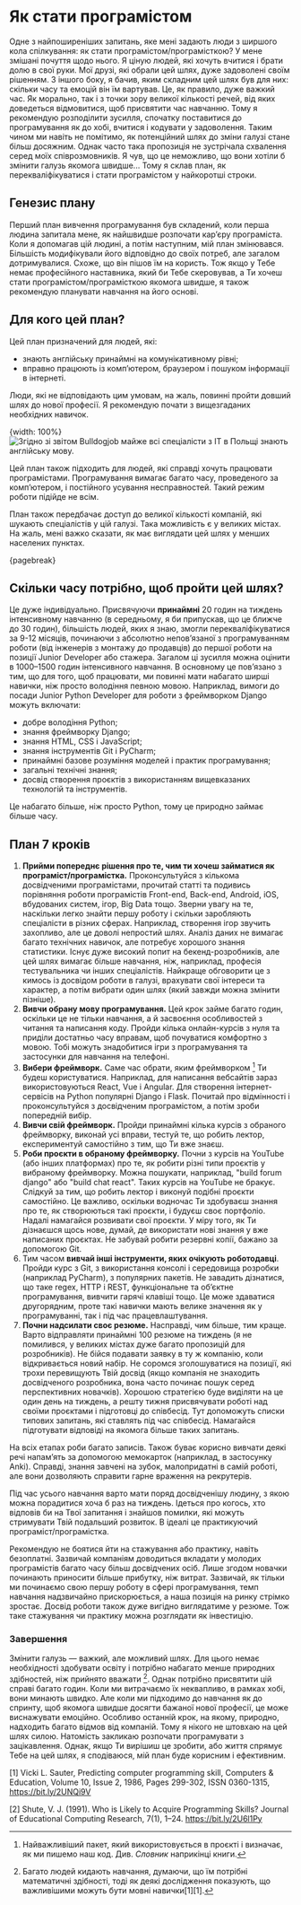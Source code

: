# Як стати програмістом

Одне з найпоширеніших запитань, яке мені задають люди з ширшого кола спілкування: як стати програмістом/програмісткою? У мене змішані почуття щодо нього. Я ціную людей, які хочуть вчитися і брати долю в свої руки. Мої друзі, які обрали цей шлях, дуже задоволені своїм рішенням. З іншого боку, я бачив, яким складним цей шлях був для них: скільки часу та емоцій він їм вартував. Це, як правило, дуже важкий час. Як морально, так і з точки зору великої кількості речей, від яких доведеться відмовитися, щоб присвятити час навчанню. Тому я рекомендую розподілити зусилля, спочатку поставитися до програмування як до хобі, вчитися і кодувати у задоволення. Таким чином ми навіть не помітимо, як потенційний шлях до зміни галузі стане більш досяжним. Однак часто така пропозиція не зустрічала схвалення серед моїх співрозмовників. Я чув, що це неможливо, що вони хотіли б змінити галузь якомога швидше... Тому я склав план, як перекваліфікуватися і стати програмістом у найкоротші строки.

## Генезис плану

Перший план вивчення програмування був складений, коли перша людина запитала мене, як найшвидше розпочати кар’єру програміста. Коли я допомагав цій людині, а потім наступним, мій план змінювався. Більшість модифікували його відповідно до своїх потреб, але загалом дотримувалися. Схоже, що він пішов їм на користь. Тож якщо у Тебе немає професійного наставника, який би Тебе скеровував, а Ти хочеш стати програмістом/програмісткою якомога швидше, я також рекомендую планувати навчання на його основі.

## Для кого цей план?

Цей план призначений для людей, які:

- знають англійську принаймні на комунікативному рівні;
- вправно працюють із комп’ютером, браузером і пошуком інформації в інтернеті.

Люди, які не відповідають цим умовам, на жаль, повинні пройти довший шлях до нової професії. Я рекомендую почати з вищезгаданих необхідних навичок.

{width: 100%}
![Згідно зі звітом Bulldogjob майже всі спеціалісти з IT в Польщі знають англійську мову.](english_in_programming.png)

Цей план також підходить для людей, які справді хочуть працювати програмістами. Програмування вимагає багато часу, проведеного за комп’ютером, і постійного усування несправностей. Такий режим роботи підійде не всім.

План також передбачає доступ до великої кількості компаній, які шукають спеціалістів у цій галузі. Така можливість є у великих містах. На жаль, мені важко сказати, як має виглядати цей шлях у менших населених пунктах.

{pagebreak}

## Скільки часу потрібно, щоб пройти цей шлях?

Це дуже індивідуально. Присвячуючи **принаймні** 20 годин на тиждень інтенсивному навчанню (в середньому, я би припускав, що це ближче до 30 годин), більшість людей, яких я знаю, змогли перекваліфікуватися за 9-12 місяців, починаючи з абсолютно непов’язаної з програмуванням роботи (від інженерів з монтажу до продавців) до першої роботи на позиції Junior Developer або стажера. Загалом ці зусилля можна оцінити в 1000–1500 годин інтенсивного навчання. В основному це пов’язано з тим, що для того, щоб працювати, ми повинні мати набагато ширші навички, ніж просто володіння певною мовою. Наприклад, вимоги до посади Junior Python Developer для роботи з фреймворком Django можуть включати:

- добре володіння Python;
- знання фреймворку Django;
- знання HTML, CSS і JavaScript;
- знання інструментів Git і PyCharm;
- принаймні базове розуміння моделей і практик програмування;
- загальні технічні знання;
- досвід створення проєктів з використанням вищевказаних технологій та інструментів.

Це набагато більше, ніж просто Python, тому це природно займає більше часу.

## План 7 кроків

1. **Прийми попереднє рішення про те, чим ти хочеш займатися як програміст/програмістка.** Проконсультуйся з кількома досвідченими програмістами, прочитай статті та подивись порівняння роботи програмістів Front-end, Back-end, Android, iOS, вбудованих систем, ігор, Big Data тощо. Зверни увагу на те, наскільки легко знайти першу роботу і скільки заробляють спеціалісти в різних сферах. Наприклад, створення ігор звучить захопливо, але це доволі непростий шлях. Аналіз даних не вимагає багато технічних навичок, але потребує хорошого знання статистики. Існує дуже високий попит на бекенд-розробників, але цей шлях вимагає більше навчання, ніж, наприклад, професія тестувальника чи інших спеціалістів. Найкраще обговорити це з кимось із досвідом роботи в галузі, врахувати свої інтереси та характер, а потім вибрати один шлях (який завжди можна змінити пізніше).
2. **Вивчи обрану мову програмування.** Цей крок займе багато годин, оскільки це не тільки навчання, а й засвоєння особливостей з читання та написання коду. Пройди кілька онлайн-курсів з нуля та приділи достатньо часу вправам, щоб почуватися комфортно з мовою. Тобі можуть знадобитися ігри з програмування та застосунки для навчання на телефоні.
3. **Вибери фреймворк.** Саме час обрати, яким фреймворком [^505_2] Ти будеш користуватися. Наприклад, для написання вебсайтів зараз використовуються React, Vue і Angular. Для створення інтернет-сервісів на Python популярні Django і Flask. Почитай про відмінності і проконсультуйся з досвідченим програмістом, а потім зроби попередній вибір.
4. **Вивчи свій фреймворк.** Пройди принаймні кілька курсів з обраного фреймворку, виконай усі вправи, тестуй те, що робить лектор, експериментуй самостійно з тим, що Ти вже знаєш.
5. **Роби проєкти в обраному фреймворку.** Почни з курсів на YouTube (або інших платформах) про те, як робити різні типи проєктів у вибраному фреймворку. Можна пошукати, наприклад, "build forum django" або "build chat react". Таких курсів на YouTube не бракує. Слідкуй за тим, що робить лектор і виконуй подібні проєкти самостійно. Це важливо, оскільки водночас Ти здобуваєш знання про те, як створюються такі проєкти, і будуєш своє портфоліо. Надалі намагайся розвивати свої проєкти. У міру того, як Ти дізнаєшся щось нове, думай, де використати нові знання у вже написаних проєктах. Не забувай робити резервні копії, бажано за допомогою Git.
6. Тим часом **вивчай інші інструменти, яких очікують роботодавці**. Пройди курс з Git, з використання консолі і середовища розробки (наприклад PyCharm), з популярних пакетів. Не завадить дізнатися, що таке regex, HTTP і REST, функціональне та об’єктне програмування, вивчити гарячі клавіші тощо. Це може здаватися другорядним, проте такі навички мають велике значення як у програмуванні, так і під час працевлаштування.
7. **Почни надсилати своє резюме.** Насправді, чим більше, тим краще. Варто відправляти принаймні 100 резюме на тиждень (я не помилився, у великих містах дуже багато пропозицій для розробників). Не бійся подавати заявку в ту ж компанію, коли відкривається новий набір. Не соромся зголошуватися на позиції, які трохи перевищують Твій досвід (якщо компанія не знаходить досвідченого розробника, вона часто починає пошук серед перспективних новачків). Хорошою стратегією буде виділяти на це один день на тиждень, а решту тижня присвячувати роботі над своїми проєктами і підготовці до співбесід. Тут допоможуть списки типових запитань, які ставлять під час співбесід. Намагайся підготувати відповіді на якомога більше таких запитань.

На всіх етапах роби багато записів. Також буває корисно вивчати деякі речі напам’ять за допомогою мемокарток (наприклад, в застосунку Anki). Справді, знання завчені на зубок, малопридатні в самій роботі, але вони дозволяють справити гарне враження на рекрутерів.

Під час усього навчання варто мати поряд досвідченішу людину, з якою можна порадитися хоча б раз на тиждень. Ідеться про когось, хто відповів би на Твої запитання і знайшов помилки, які можуть стримувати Твій подальший розвиток. В ідеалі це практикуючий програміст/програмістка.

Рекомендую не боятися йти на стажування або практику, навіть безоплатні. Зазвичай компаніям доводиться вкладати у молодих програмістів багато часу більш досвідчених осіб. Лише згодом новачки починають приносити більше прибутку, ніж витрат. Зазвичай, як тільки ми починаємо свою першу роботу в сфері програмування, темп навчання надзвичайно прискорюється, а наша позиція на ринку стрімко зростає. Досвід роботи також дуже вигідно виглядатиме у резюме. Тож таке стажування чи практику можна розглядати як інвестицію.

### Завершення

Змінити галузь — важкий, але можливий шлях. Для цього немає необхідності здобувати освіту і потрібно набагато менше природних здібностей, ніж прийнято вважати [^505_3]. Однак потрібно присвятити цій справі багато годин. Коли ми витрачаємо їх неквапливо, в рамках хобі, вони минають швидко. Але коли ми підходимо до навчання як до спринту, щоб якомога швидше досягти бажаної нової професії, це може виснажувати емоційно. Особливо останній крок, на якому, природно, надходить багато відмов від компаній. Тому я нікого не штовхаю на цей шлях силою. Натомість закликаю розпочати програмувати з зацікавлення. Однак, якщо Ти вирішиш це зробити, або життя спрямує Тебе на цей шлях, я сподіваюся, мій план буде корисним і ефективним.


[1] Vicki L. Sauter, Predicting computer programming skill, Computers & Education, Volume 10, Issue 2, 1986, Pages 299-302, ISSN 0360-1315, https://bit.ly/2UNQi9V


[2] Shute, V. J. (1991). Who is Likely to Acquire Programming Skills? Journal of Educational Computing Research, 7(1), 1–24. https://bit.ly/2U6l1Py


[^505_1]: Мені не вдалося уникнути вказування на рід, тому я використовуватиму форму програміст/програмістка.
[^505_2]: Найважливіший пакет, який використовується в проєкті і визначає, як ми пишемо наш код. Див. *Словник* наприкінці книги.
[^505_3]: Багато людей кидають навчання, думаючи, що їм потрібні математичні здібності, тоді як деякі дослідження показують, що важливішими можуть бути мовні навички[1][1].




